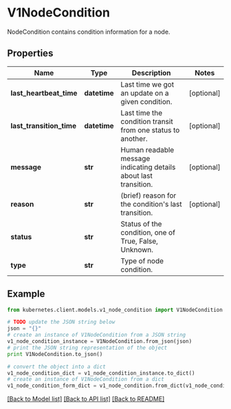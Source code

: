 # V1NodeCondition

NodeCondition contains condition information for a node.

## Properties
Name | Type | Description | Notes
------------ | ------------- | ------------- | -------------
**last_heartbeat_time** | **datetime** | Last time we got an update on a given condition. | [optional] 
**last_transition_time** | **datetime** | Last time the condition transit from one status to another. | [optional] 
**message** | **str** | Human readable message indicating details about last transition. | [optional] 
**reason** | **str** | (brief) reason for the condition&#39;s last transition. | [optional] 
**status** | **str** | Status of the condition, one of True, False, Unknown. | 
**type** | **str** | Type of node condition. | 

## Example

```python
from kubernetes.client.models.v1_node_condition import V1NodeCondition

# TODO update the JSON string below
json = "{}"
# create an instance of V1NodeCondition from a JSON string
v1_node_condition_instance = V1NodeCondition.from_json(json)
# print the JSON string representation of the object
print V1NodeCondition.to_json()

# convert the object into a dict
v1_node_condition_dict = v1_node_condition_instance.to_dict()
# create an instance of V1NodeCondition from a dict
v1_node_condition_form_dict = v1_node_condition.from_dict(v1_node_condition_dict)
```
[[Back to Model list]](../README.md#documentation-for-models) [[Back to API list]](../README.md#documentation-for-api-endpoints) [[Back to README]](../README.md)


